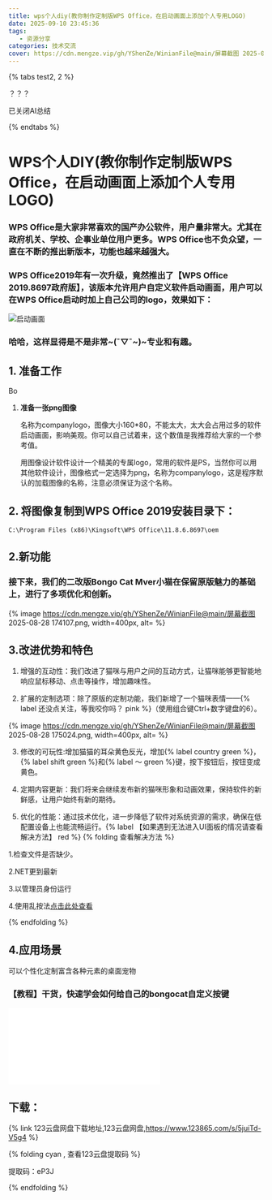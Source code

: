 ```yaml
---
title: wps个人diy(教你制作定制版WPS Office，在启动画面上添加个人专用LOGO)
date: 2025-09-10 23:45:36
tags:
   - 资源分享
categories: 技术交流
cover: https://cdn.mengze.vip/gh/YShenZe/WinianFile@main/屏幕截图 2025-08-28 174107.png
---
```


{% tabs test2, 2 %}

<!-- tab 查看AI总结 -->

？？？

<!-- endtab -->

<!-- tab 关闭AI总结-->
已关闭AI总结
<!-- endtab -->

{% endtabs %}

# WPS个人DIY(教你制作定制版WPS Office，在启动画面上添加个人专用LOGO)

### WPS Office是大家非常喜欢的国产办公软件，用户量非常大。尤其在政府机关、学校、企事业单位用户更多。WPS Office也不负众望，一直在不断的推出新版本，功能也越来越强大。

### WPS Office2019年有一次升级，竟然推出了【WPS Office 2019.8697政府版】，该版本允许用户自定义软件启动画面，用户可以在WPS Office启动时加上自己公司的logo，效果如下：

![启动画面](image_url)

### 哈哈，这样显得是不是非常~(¯▽¯~)~专业和有趣。

## <a id = "section1" class="no-underline">1. 准备工作</a>
Bo
1. **准备一张png图像**

   名称为companylogo，图像大小160*80，不能太大，太大会占用过多的软件启动画面，影响美观。你可以自己试着来，这个数值是我推荐给大家的一个参考值。

   用图像设计软件设计一个精美的专属logo，常用的软件是PS，当然你可以用其他软件设计，图像格式一定选择为png，名称为companylogo，这是程序默认的加载图像的名称，注意必须保证为这个名称。

## <a id = "section2">2. 将图像复制到WPS Office 2019安装目录下：</a>

```
C:\Program Files (x86)\Kingsoft\WPS Office\11.8.6.8697\oem
```

## <a id = "section2">2.新功能</a>

### 接下来，我们的二改版Bongo Cat Mver小猫在保留原版魅力的基础上，进行了多项优化和创新。

{% image https://cdn.mengze.vip/gh/YShenZe/WinianFile@main/屏幕截图 2025-08-28 174107.png, width=400px, alt= %}

## <a id = "section3">3.改进优势和特色</a>

1. 增强的互动性：我们改进了猫咪与用户之间的互动方式，让猫咪能够更智能地响应鼠标移动、点击等操作，增加趣味性。

2. 扩展的定制选项：除了原版的定制功能，我们新增了一个猫咪表情——{% label 还没点关注，等我咬你吗？ pink %}（使用组合键Ctrl+数字键盘的6）。

{% image https://cdn.mengze.vip/gh/YShenZe/WinianFile@main/屏幕截图 2025-08-28 175024.png, width=400px, alt= %}

3. 修改的可玩性:增加猫猫的耳朵黄色反光，增加{% label country green %}，{% label shift green %}和{% label ～ green %}键，按下按钮后，按钮变成黄色。

4. 定期内容更新：我们将来会继续发布新的猫咪形象和动画效果，保持软件的新鲜感，让用户始终有新的期待。

5. 优化的性能：通过技术优化，进一步降低了软件对系统资源的需求，确保在低配置设备上也能流畅运行。{% label 【如果遇到无法进入UI面板的情况请查看解决方法】 red %}
{% folding 查看解决方法 %}

1.检查文件是否缺少。

2.NET更到最新

3.以管理员身份运行

4.使用乱按法[点击此处查看](https://www.bilibili.com/video/BV1Uz421k7CF/?vd_source=8b871c9ebd47ac59bd4e16fa54687896)

{% endfolding %}

## <a id = "section4">4.应用场景</a>

可以个性化定制富含各种元素的桌面宠物

### 【教程】干货，快速学会如何给自己的bongocat自定义按键

<iframe src="//player.bilibili.com/player.html?isOutside=true&aid=350329078&bvid=BV1oR4y1Y7nf&cid=966864083&p=1" scrolling="no" border="0" frameborder="no" framespacing="0" allowfullscreen="true"></iframe>

## <a id = "download">下载：</a>

{% link 123云盘网盘下载地址,123云盘网盘,https://www.123865.com/s/5juiTd-V5g4 %}

{% folding cyan , 查看123云盘提取码 %}

提取码：eP3J

{% endfolding %}